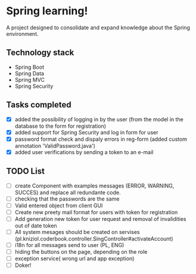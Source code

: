 # Spring learning!
A project designed to consolidate and expand knowledge about the Spring environment.

## Technology stack
* Spring Boot
* Spring Data
* Spring MVC
* Spring Security


## Tasks completed
- [x] added the possibility of logging in by the user (from the model in the database to the form for registration)
- [x] added support for Spring Security and log in form for user
- [x] password format check and dispaly errors in reg-form (added custom annotation 'ValidPassword.java')
- [x] added user verifications by sending a token to an e-mail

## TODO List
- [ ] create Component with examples messages (ERROR, WARNING, SUCCES) and replace all redundante code.
- [ ] checking that the passwords are the same
- [ ] Valid entered object from client GUI
- [ ] Create new preety mail format for users with token for registration
- [ ] Add generation new token for user request and removal of invalidities out of date token
- [ ] All system mesages should be created on servises (pl.kniziol.coderbook.controller.SingController#activateAccount)
- [ ] i18n for all messages send to user (PL, ENG)
- [ ] hiding the buttons on the page, depending on the role
- [ ] exception service( wrong url and app exception)
- [ ] Doker!

